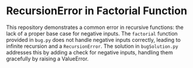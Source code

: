 # RecursionError in Factorial Function

This repository demonstrates a common error in recursive functions: the lack of a proper base case for negative inputs.  The `factorial` function provided in `bug.py` does not handle negative inputs correctly, leading to infinite recursion and a `RecursionError`. The solution in `bugSolution.py` addresses this by adding a check for negative inputs, handling them gracefully by raising a ValueError.